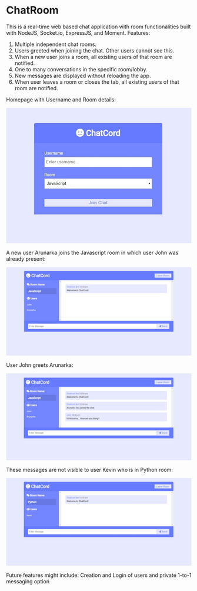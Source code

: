 # ChatRoom
This is a real-time web based chat application with room functionalities built with NodeJS, Socket.io, ExpressJS, and Moment.
Features:
1) Multiple independent chat rooms.
2) Users greeted when joining the chat. Other users cannot see this.
3) When a new user joins a room, all existing users of that room are notified.
4) One to many conversations in the specific room/lobby.
5) New messages are displayed without reloading the app.
6) When user leaves a room or closes the tab, all existing users of that room are notified.


Homepage with Username and Room details:

![alt text](https://github.com/dagrtaru/ChatRoom/blob/master/Snapshots/1.jpg)

A new user Arunarka joins the Javascript room in which user John was already present:

![alt text](https://github.com/dagrtaru/ChatRoom/blob/master/Snapshots/2.jpg)

User John greets Arunarka:

![alt text](https://github.com/dagrtaru/ChatRoom/blob/master/Snapshots/3.jpg)

These messages are not visible to user Kevin who is in Python room:

![alt text](https://github.com/dagrtaru/ChatRoom/blob/master/Snapshots/4.jpg)

Future features might include:
Creation and Login of users and private 1-to-1 messaging option
